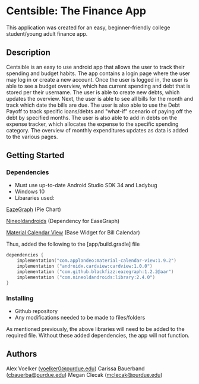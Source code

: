 # Centsible: The Finance App

This application was created for an easy, beginner-friendly college student/young adult finance app. 

## Description

Centsible is an easy to use android app that allows the user to track their spending and budget habits. The app contains a login page where the user may log in or create a new account. Once the user is logged in, the user is able to see a budget overview, which has current spending and debt that is stored per their username. The user is able to create new debts, which updates the overview. Next, the user is able to see all bills for the month and track which date the bills are due. The user is also able to use the Debt Payoff to track specific loans/debts and "what-if" scenario of paying off the debt by specified months. The user is also able to add in debts on the expense tracker, which allocates the expense to the specific spending category. The overview of monthly expenditures updates as data is added to the various pages.

## Getting Started

### Dependencies

* Must use up-to-date Android Studio SDK 34 and Ladybug 
* Windows 10
* Libararies used:

[EazeGraph](https://github.com/paulroehr/EazeGraph) (Pie Chart)

[Nineoldandroids](https://mvnrepository.com/artifact/com.nineoldandroids/library/2.4.0) (Dependency for EaseGraph)

[Material Calendar View](https://github.com/Applandeo/Material-Calendar-View) (Base Widget for Bill Calendar)

Thus, added the following to the [app/build.gradle] file
```kotlin
dependencies {
    implementation("com.applandeo:material-calendar-view:1.9.2")
    implementation ("androidx.cardview:cardview:1.0.0")
    implementation ("com.github.blackfizz:eazegraph:1.2.2@aar")
    implementation ("com.nineoldandroids:library:2.4.0")
}
```

### Installing

* Github repository 
* Any modifications needed to be made to files/folders
  
As mentioned previously, the above libraries will need to be added to the required file. Without these added dependencies, the app will not function. 

## Authors

Alex Voelker (voelker0@purdue.edu) 
Carissa Bauerband (cbauerba@purdue.edu)
Megan Clecak (mclecak@purdue.edu)
